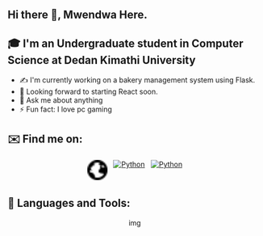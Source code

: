 ## Hi there 👋, Mwendwa Here.

## 🎓 I'm an Undergraduate student in Computer Science at Dedan Kimathi University
<ul>
    <li>✍️ I'm currently working on a bakery management system using Flask.</li>
    <li>🌱 Looking forward to starting React soon.</li>
    <li>💭 Ask me about anything</li>
    <li>⚡ Fun fact: I love pc gaming</li>
</ul>

## ✉️ Find me on:
<p align="center">
    <a href="https://github.com/emmanuel-mwendwa" target="_blank"><img src="https://raw.githubusercontent.com/iconic/open-iconic/master/svg/globe.svg" alt="Python" height="40" style="vertical-align:top; margin:4px"></a>
    <a href="https://linkedin.com/in/emmanuel-mwendwa-452221197" target="_blank"><img src="https://cdn.jsdelivr.net/npm/simple-icons@v3/icons/linkedin.svg" alt="Python" height="40" style="vertical-align:top; margin:4px"></a>
    <a href="mailto:mwendwae054@gmail.com"><img src="https://cdn.jsdelivr.net/npm/simple-icons@v3/icons/gmail.svg" alt="Python" height="40" style="vertical-align:top; margin:4px"></a>
</p>

## 🤖 Languages and Tools:
<p align="center">
  img
</p>
